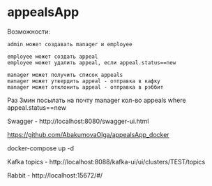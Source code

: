 # appealsApp


Возможности:

	admin может создавать manager и employee

	employee может создать appeal
	employee может удалить appeal, если appeal.status==new

	manager может получить список appeals
	manager может утвердить appeal - отправка в кафку
	manager может отклонить appeal - отправка в рэббит
	

Раз 3мин посылать на почту manager кол-во appeals where appeal.status==new

Swagger - http://localhost:8080/swagger-ui.html


https://github.com/AbakumovaOlga/appealsApp_docker

docker-compose up -d


Kafka topics - http://localhost:8088/kafka-ui/ui/clusters/TEST/topics

Rabbit - http://localhost:15672/#/
